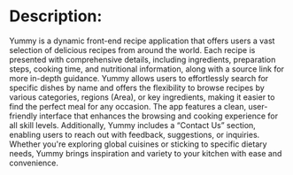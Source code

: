 # Description:
Yummy is a dynamic front-end recipe application that offers users a vast selection of delicious recipes from around the world.
Each recipe is presented with comprehensive details, including ingredients, preparation steps, cooking time, and nutritional information, along with a source link for more in-depth guidance.
Yummy allows users to effortlessly search for specific dishes by name and offers the flexibility to browse recipes by various categories, regions (Area), or key ingredients, making it easier
to find the perfect meal for any occasion. The app features a clean, user-friendly interface that enhances the browsing and cooking experience for all skill levels.
Additionally, Yummy includes a “Contact Us” section, enabling users to reach out with feedback, suggestions, or inquiries.
Whether you're exploring global cuisines or sticking to specific dietary needs, Yummy brings inspiration and variety to your kitchen with ease and convenience.
